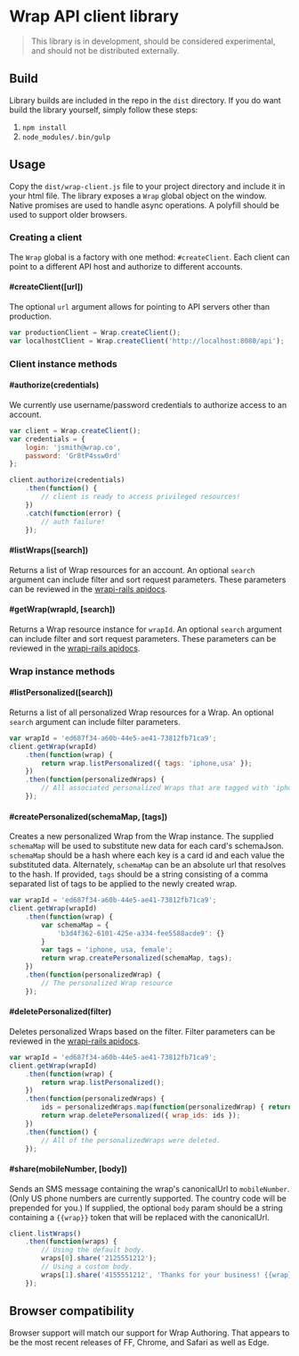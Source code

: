 # Wrap API client library

> This library is in development, should be considered experimental, and should not be distributed externally.

## Build
Library builds are included in the repo in the `dist` directory. If you do want build the library yourself, simply follow these steps:

1. `npm install`
2. `node_modules/.bin/gulp`

## Usage
Copy the `dist/wrap-client.js` file to your project directory and include it in your html file. The library exposes a `Wrap` global object on the window. Native promises are used to handle async operations. A polyfill should be used to support older browsers.

### Creating a client
The `Wrap` global is a factory with one method: `#createClient`. Each client can point to a different API host and authorize to different accounts.

#### #createClient([url])
The optional `url` argument allows for pointing to API servers other than production.

```javascript
var productionClient = Wrap.createClient();
var localhostClient = Wrap.createClient('http://localhost:8080/api');
```

### Client instance methods

#### #authorize(credentials)
We currently use username/password credentials to authorize access to an account.

```javascript
var client = Wrap.createClient();
var credentials = {
	login: 'jsmith@wrap.co',
	password: 'Gr8tP4ssw0rd'
};

client.authorize(credentials)
	.then(function() {
		// client is ready to access privileged resources!
	})
	.catch(function(error) {
		// auth failure!
	});
```

#### #listWraps([search])
Returns a list of Wrap resources for an account. An optional `search` argument can include filter and sort request parameters. These parameters can be reviewed in the [wrapi-rails apidocs](https://wrapi.wrap.co/apidocs#!/wraps/Api_Wraps_search_get_0).

#### #getWrap(wrapId, [search])
Returns a Wrap resource instance for `wrapId`. An optional `search` argument can include filter and sort request parameters. These parameters can be reviewed in the [wrapi-rails apidocs](https://wrapi.wrap.co/apidocs#!/wraps/Api_Wraps_search_get_0).

### Wrap instance methods

#### #listPersonalized([search])
Returns a list of all personalized Wrap resources for a Wrap. An optional `search` argument can include filter parameters.

```javascript
var wrapId = 'ed687f34-a60b-44e5-ae41-73812fb71ca9';
client.getWrap(wrapId)
	.then(function(wrap) {
		return wrap.listPersonalized({ tags: 'iphone,usa' });
	})
	.then(function(personalizedWraps) {
		// All associated personalized Wraps that are tagged with 'iphone' and 'usa'
	});
```

#### #createPersonalized(schemaMap, [tags])
Creates a new personalized Wrap from the Wrap instance. The supplied `schemaMap` will be used to substitute new data for each card's schemaJson. `schemaMap` should be a hash where each key is a card id and each value the substituted data. Alternately, `schemaMap` can be an absolute url that resolves to the hash. If provided, `tags` should be a string consisting of a comma separated list of tags to be applied to the newly created wrap.

```javascript
var wrapId = 'ed687f34-a60b-44e5-ae41-73812fb71ca9';
client.getWrap(wrapId)
	.then(function(wrap) {
		var schemaMap = {
			'b3d4f362-6101-425e-a334-fee5588acde9': {}
		}
		var tags = 'iphone, usa, female';
		return wrap.createPersonalized(schemaMap, tags);
	})
	.then(function(personalizedWrap) {
		// The personalized Wrap resource
	});
```

#### #deletePersonalized(filter)
Deletes personalized Wraps based on the filter. Filter parameters can be reviewed in the [wrapi-rails apidocs](https://wrapi.wrap.co/apidocs#!/personalization/Api_Personalization_destroy_delete_2).

```javascript
var wrapId = 'ed687f34-a60b-44e5-ae41-73812fb71ca9';
client.getWrap(wrapId)
	.then(function(wrap) {
		return wrap.listPersonalized();
	})
	.then(function(personalizedWraps) {
		ids = personalizedWraps.map(function(personalizedWrap) { return personalizedWrap.id; });
		return wrap.deletePersonalized({ wrap_ids: ids });
	})
	.then(function() {
		// All of the personalizedWraps were deleted.
	});
```

#### #share(mobileNumber, [body])
Sends an SMS message containing the wrap's canonicalUrl to `mobileNumber`. (Only US phone numbers are currently supported. The country code will be prepended for you.) If supplied, the optional `body` param should be a string containing a `{{wrap}}` token that will be replaced with the canonicalUrl.

```javascript
client.listWraps()
	.then(function(wraps) {
		// Using the default body.
		wraps[0].share('2125551212');
		// Using a custom body.
		wraps[1].share('4155551212', 'Thanks for your business! {{wrap}}');
	});
```

## Browser compatibility
Browser support will match our support for Wrap Authoring. That appears to be the most recent releases of FF, Chrome, and Safari as well as Edge.
